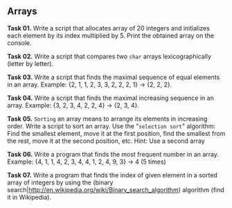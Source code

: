 ## Arrays

**Task 01.** Write a script that allocates array of 20 integers and initializes each element by its index multiplied by 5. Print the obtained array on the console.

**Task 02.** Write a script that compares two `char` arrays lexicographically (letter by letter).

**Task 03.** Write a script that finds the maximal sequence of equal elements in an array.
Example: {2, 1, 1, 2, 3, 3, 2, 2, 2, 1} → {2, 2, 2}.

**Task 04.** Write a script that finds the maximal increasing sequence in an array.
Example: {3, 2, 3, 4, 2, 2, 4} → {2, 3, 4}.

**Task 05.** `Sorting` an array means to arrange its elements in increasing order. Write a script to sort an array. Use the "`selection sort`" algorithm: Find the smallest element, move it at the first position, find the smallest from the rest, move it at the second position, etc.
Hint: Use a second array

**Task 06.** Write a program that finds the most frequent number in an array.
Example: {4, 1, 1, 4, 2, 3, 4, 4, 1, 2, 4, 9, 3} → 4 (5 times)

**Task 07.** Write a program that finds the index of given element in a sorted array of integers by using the (binary search|http://en.wikipedia.org/wiki/Binary_search_algorithm) algorithm (find it in Wikipedia).